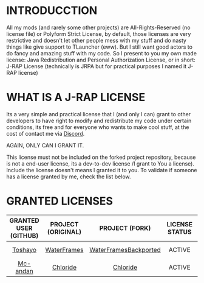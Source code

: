 # INTRODUCCTION
All my mods (and rarely some other projects) are All-Rights-Reserved (no license file) or Polyform Strict License,
by default, those licenses are very restrictive and doesn't let other people mess with my stuff and do nasty things
like give support to TLauncher (eww). But I still want good actors to do fancy and amazing stuff with my code. So
I present to you my own made license: Java Redistribution and Personal Authorization License, or in short: J-RAP License
(technically is JRPA but for practical purposes I named it J-RAP license)

# WHAT IS A J-RAP LICENSE
Its a very simple and practical license that I (and only I can) grant to other developers to have right to modify and
redistribute my code under certain conditions, its free and for everyone who wants to make cool stuff, at the cost
of contact me via [Discord](https://discord.gg/PGCHbFtKXt).

AGAIN, ONLY CAN I GRANT IT.

This license must not be included on the forked project repository, because is not a end-user license, its a dev-to-dev
license /I grant to You a license). Include the license doesn't means I granted it to you. To validate if someone has a 
license granted by me, check the list below.

# GRANTED LICENSES
|          GRANTED USER (GITHUB)         |                     PROJECT (ORIGINAL)                    |                               PROJECT (FORK)                               | LICENSE STATUS |  LICENSE NAME |
|:--------------------------------------:|:---------------------------------------------------------:|:--------------------------------------------------------------------------:|:--------------:|:-------------:|
| [Toshayo](https://github.com/Toshayo/) | [WaterFrames](https://github.com/SrRapero720/waterframes) | [WaterFramesBackported](https://github.com/Toshayo/WaterFramesBackported)  |     ACTIVE     | J-RAP LICENSE |
| [Mc-andan](https://github.com/Mc-andan/) | [Chloride](https://github.com/SrRapero720/EmbeddiumPlus) | [Chloride](https://github.com/Mc-andan/EmbeddiumPlus)  |     ACTIVE     | J-RAP LICENSE |
